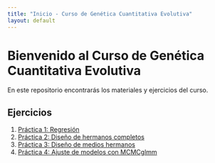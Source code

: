 ```yaml
---
title: "Inicio - Curso de Genética Cuantitativa Evolutiva"
layout: default
---
```


# Bienvenido al Curso de Genética Cuantitativa Evolutiva

En este repositorio encontrarás los materiales y ejercicios del curso.

## Ejercicios

1. [Práctica 1: Regresión](./Practica1.html)
2. [Práctica 2: Diseño de hermanos completos](./Practica2anova.html)
3. [Práctica 3: Diseño de medios hermanos](./Practica3.html)
4. [Práctica 4: Ajuste de modelos con MCMCglmm](./Practica4.html)


